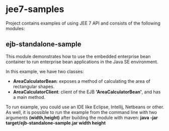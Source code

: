 # jee7-samples 

Project contains examples of using JEE 7 API and consists of the following modules:

## ejb-standalone-sample

This module demonstrates how to use the embedded enterprise bean container to run enterprise bean applications 
in the Java SE environment. 

In this example, we have two classes:
- **AreaCalculatorBean**: exposes a method of calculating the area of rectangular shapes.
- **AreaCalculatorClient**: client of the EJB **'AreaCalculatorBean'**, and has a main method.

To run example, you could use an IDE like Eclipse, Intellij, Netbeans or other. 
As well, it is possible to run the example from the command line with two arguments **(width,height)** after building the module with maven:
**java -jar target/ejb-standalone-sample.jar width height**
